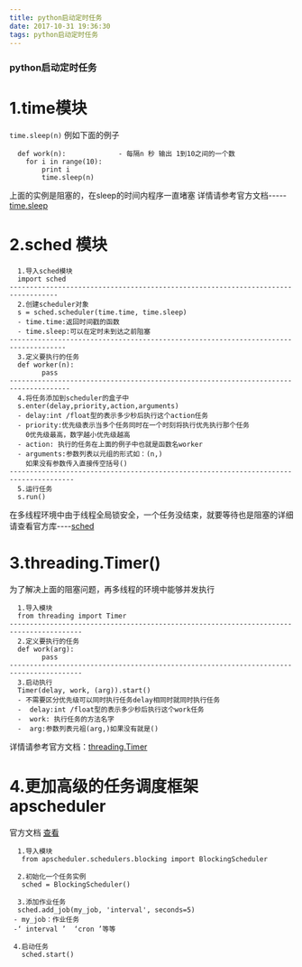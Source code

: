 ```yaml
---
title: python启动定时任务
date: 2017-10-31 19:36:30
tags: python启动定时任务
---
```

### python启动定时任务

# 1.time模块
`time.sleep(n)` 
例如下面的例子
```
  def work(n):             - 每隔n 秒 输出 1到10之间的一个数
    for i in range(10):
        print i
        time.sleep(n)
```
上面的实例是阻塞的，在sleep的时间内程序一直堵塞 
详情请参考官方文档-----[time.sleep](https://docs.python.org/2/library/time.html?sleep#time.sleep)
# 2.sched 模块
```
  1.导入sched模块
  import sched
----------------------------------------------------------------------------------
  2.创建scheduler对象
  s = sched.scheduler(time.time, time.sleep)
  - time.time:返回时间戳的函数
  - time.sleep:可以在定时未到达之前阻塞
------------------------------------------------------------------------------------
  3.定义要执行的任务
  def worker(n):
        pass
-------------------------------------------------------------------------------------
  4.将任务添加到scheduler的盒子中
  s.enter(delay,priority,action,arguments)
  - delay:int /float型的表示多少秒后执行这个action任务
  - priority:优先级表示当多个任务同时在一个时刻将执行优先执行那个任务
    0优先级最高，数字越小优先级越高
  - action: 执行的任务在上面的例子中也就是函数名worker
  - arguments:参数列表以元组的形式如：(n,)
    如果没有参数传入直接传空括号()
--------------------------------------------------------------------------------------
  5.运行任务
  s.run()
```
在多线程环境中由于线程全局锁安全，一个任务没结束，就要等待也是阻塞的详细请查看官方库----[sched](https://docs.python.org/2/library/sched.html)

# 3.threading.Timer()
为了解决上面的阻塞问题，再多线程的环境中能够并发执行
```
  1.导入模块
  from threading import Timer
----------------------------------------------------------------------------------------
  2.定义要执行的任务
  def work(arg):
        pass
----------------------------------------------------------------------------------------
  3.启动执行
  Timer(delay, work, (arg)).start()
  - 不需要区分优先级可以同时执行任务delay相同时就同时执行任务
  -  delay:int /float型的表示多少秒后执行这个work任务
  -  work: 执行任务的方法名字
  -  arg:参数列表元祖(arg,)如果没有就是()
```
详情请参考官方文档：[threading.Timer](https://docs.python.org/2/library/sched.html?highlight=threading%20timer)

# 4.更加高级的任务调度框架 apscheduler
   官方文档   [查看](http://apscheduler.readthedocs.io/en/latest/)
``` 
  1.导入模块
   from apscheduler.schedulers.blocking import BlockingScheduler

  2.初始化一个任务实例
   sched = BlockingScheduler()

  3.添加作业任务
  sched.add_job(my_job, 'interval', seconds=5)
 - my_job：作业任务
 -‘ interval ’  ‘cron ’等等

 4.启动任务
   sched.start()

```
